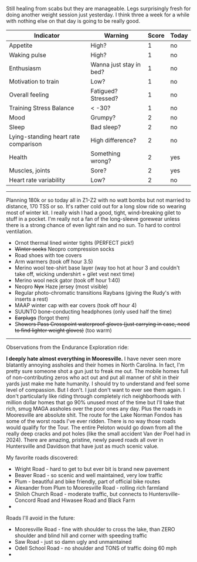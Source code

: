 Still healing from scabs but they are manageable. Legs surprisingly fresh for doing another weight session just yesterday. I think three a week for a while with nothing else on that day is going to be really good.

| Indicator                            | Warning                 | Score | Today |
| ------------------------------------ | ----------------------- | ----- | ----- |
| Appetite                             | High?                   | 1     | no    |
| Waking pulse                         | High?                   | 1     | no    |
| Enthusiasm                           | Wanna just stay in bed? | 1     | no    |
| Motivation to train                  | Low?                    | 1     | no    |
| Overall feeling                      | Fatigued? Stressed?     | 1     | no    |
| Training Stress Balance              | < -30?                  | 1     | no    |
| Mood                                 | Grumpy?                 | 2     | no    |
| Sleep                                | Bad sleep?              | 2     | no    |
| Lying-standing heart rate comparison | High difference?        | 2     | no    |
| Health                               | Something wrong?        | 2     | yes   |
| Muscles, joints                      | Sore?                   | 2     | yes   |
| Heart rate variability               | Low?                    | 2     | no    |

----

Planning 180k or so today all in Z1-Z2 with no watt bombs but not married to distance, 170 TSS or so. It's rather cold out for a long slow ride so wearing most of winter kit. I really wish I had a good, tight, wind-breaking gilet to stuff in a pocket. I'm really not a fan of the long-sleeve gorewear unless there is a strong chance of even light rain and no sun. To hard to control ventilation.

- Ornot thermal lined winter tights (PERFECT pick!)
- ~~Winter socks~~ Neopro compression socks
- Road shoes with toe covers
- Arm warmers (took off hour 3.5)
- Merino wool tee-shirt base layer (way too hot at hour 3 and couldn't take off, wicking undershirt + gilet vest next time)
- Merino wool neck gator (took off hour 1:40)
- Neopro ~~Nyx~~  Haze jersey (most visible)
- Regular photo-chromatic transitions Raybans (giving the Rudy's with inserts a rest)
- MAAP winter cap with ear covers (took off hour 4)
- SUUNTO bone-conducting headphones (only used half the time)
- ~~Earplugs~~ (forgot them)
- S~~howers Pass Crosspoint waterproof gloves (just carrying in case, need to find lighter weight gloves)~~ (too warm)

----

Observations from the Endurance Exploration ride:

**I deeply hate almost everything in Mooresville.** I have never seen more blatantly annoying assholes and their homes in North Carolina. In fact, I'm pretty sure someone shot a gun just to freak me out. The mobile homes full of non-contributing zeros who act out and put all manner of shit in their yards just make me hate humanity. I should try to understand and feel some level of compassion. But I don't. I just don't want to ever see them again. I don't particularly like riding through completely rich neighborhoods with million dollar homes that go 90% unused most of the time but I'll take that rich, smug MAGA assholes over the poor ones any day. Plus the roads in Mooresville are absolute shit. The route for the Lake Norman Fondos has some of the worst roads I've ever ridden. There is no way those roads would qualify for the Tour. The entire Peloton would go down from all the really deep cracks and pot holes (like the small accident Van der Poel had in 2024). There are amazing, pristine, newly paved roads all over in Huntersville and Davidson that have just as much scenic value.

My favorite roads discovered:
- Wright Road - hard to get to but ever bit is brand new pavement
- Beaver Road - so scenic and well maintained, very low traffic
- Plum - beautiful and bike friendly, part of official bike routes
- Alexander from Plum to Mooresville Road - rolling rich farmland
- Shiloh Church Road - moderate traffic, but connects to Huntersville-Concord Road and Hiwasee Road and Black Farm
- 

Roads I'll avoid in the future:
- Mooresville Road - fine with shoulder to cross the lake, than ZERO shoulder and blind hill and corner with speeding traffic
- Saw Road - just so damn ugly and unmaintained
- Odell School Road - no shoulder and TONS of traffic doing 60 mph
- 
